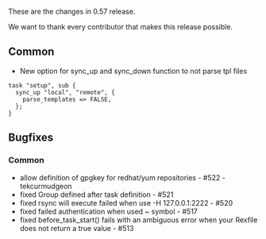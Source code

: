 These are the changes in 0.57 release.

We want to thank every contributor that makes this release possible.

Common
------

-   New option for sync\_up and sync\_down function to not parse tpl files

<!-- -->

    task "setup", sub {
      sync_up "local", "remote", {
        parse_templates => FALSE,
      };
    }

Bugfixes
--------

### Common

-   allow definition of gpgkey for redhat/yum repositories - \#522 - tekcurmudgeon
-   fixed Group defined after task definition - \#521
-   fixed rsync will execute failed when use -H 127.0.0.1:2222 - \#520
-   fixed failed authentication when used ~ symbol - \#517
-   fixed before\_task\_start() fails with an ambiguous error when your Rexfile does not return a true value - \#513

